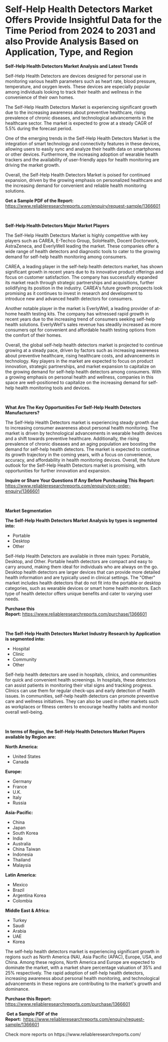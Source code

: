 <p><h1>Self-Help Health Detectors Market Offers Provide Insightful Data for the Time Period from 2024 to 2031 and also Provide Analysis Based on Application, Type, and Region</h1></p><p><strong>Self-Help Health Detectors Market Analysis and Latest Trends</strong></p>
<p><p>Self-Help Health Detectors are devices designed for personal use in monitoring various health parameters such as heart rate, blood pressure, temperature, and oxygen levels. These devices are especially popular among individuals looking to track their health and wellness in the convenience of their own homes.</p><p>The Self-Help Health Detectors Market is experiencing significant growth due to the increasing awareness about preventive healthcare, rising prevalence of chronic diseases, and technological advancements in the healthcare sector. The market is expected to grow at a steady CAGR of 5.5% during the forecast period.</p><p>One of the emerging trends in the Self-Help Health Detectors Market is the integration of smart technology and connectivity features in these devices, allowing users to easily sync and analyze their health data on smartphones or other devices. Furthermore, the increasing adoption of wearable health trackers and the availability of user-friendly apps for health monitoring are driving the market growth.</p><p>Overall, the Self-Help Health Detectors Market is poised for continued expansion, driven by the growing emphasis on personalized healthcare and the increasing demand for convenient and reliable health monitoring solutions.</p></p>
<p><strong>Get a Sample PDF of the Report:&nbsp;</strong> <a href="https://www.reliableresearchreports.com/enquiry/request-sample/1366601">https://www.reliableresearchreports.com/enquiry/request-sample/1366601</a></p>
<p>&nbsp;</p>
<p><strong>Self-Help Health Detectors Major Market Players</strong></p>
<p><p>The Self-Help Health Detectors Market is highly competitive with key players such as CAREA, E-Techco Group, SoloHealth, Docent Doctorwork, AstraZeneca, and EverlyWell leading the market. These companies offer a wide range of health detectors and diagnostic tools to cater to the growing demand for self-help health monitoring among consumers.</p><p>CAREA, a leading player in the self-help health detectors market, has shown significant growth in recent years due to its innovative product offerings and focus on customer satisfaction. The company has successfully expanded its market reach through strategic partnerships and acquisitions, further solidifying its position in the industry. CAREA's future growth prospects look promising as it continues to invest in research and development to introduce new and advanced health detectors for consumers.</p><p>Another notable player in the market is EverlyWell, a leading provider of at-home health testing kits. The company has witnessed rapid growth in recent years due to the increasing trend of consumers seeking self-help health solutions. EverlyWell's sales revenue has steadily increased as more consumers opt for convenient and affordable health testing options from the comfort of their homes.</p><p>Overall, the global self-help health detectors market is projected to continue growing at a steady pace, driven by factors such as increasing awareness about preventive healthcare, rising healthcare costs, and advancements in technology. Key players in the market are expected to focus on product innovation, strategic partnerships, and market expansion to capitalize on the growing demand for self-help health detectors among consumers. With a growing emphasis on personal health and wellness, companies in this space are well-positioned to capitalize on the increasing demand for self-help health monitoring tools and devices.</p></p>
<p>&nbsp;</p>
<p><strong>What Are The Key Opportunities For Self-Help Health Detectors Manufacturers?</strong></p>
<p><p>The Self-Help Health Detectors market is experiencing steady growth due to increasing consumer awareness about personal health monitoring. The market is driven by technological advancements in wearable health devices and a shift towards preventive healthcare. Additionally, the rising prevalence of chronic diseases and an aging population are boosting the demand for self-help health detectors. The market is expected to continue its growth trajectory in the coming years, with a focus on convenience, accuracy, and affordability in health monitoring devices. Overall, the future outlook for the Self-Help Health Detectors market is promising, with opportunities for further innovation and expansion.</p></p>
<p><strong>Inquire or Share Your Questions If Any Before Purchasing This Report:</strong> <a href="https://www.reliableresearchreports.com/enquiry/pre-order-enquiry/1366601">https://www.reliableresearchreports.com/enquiry/pre-order-enquiry/1366601</a></p>
<p>&nbsp;</p>
<p><strong>Market Segmentation</strong></p>
<p><strong>The Self-Help Health Detectors Market Analysis by types is segmented into:</strong></p>
<p><ul><li>Portable</li><li>Desktop</li><li>Other</li></ul></p>
<p><p>Self-Help Health Detectors are available in three main types: Portable, Desktop, and Other. Portable health detectors are compact and easy to carry around, making them ideal for individuals who are always on the go. Desktop health detectors are larger devices that can provide more detailed health information and are typically used in clinical settings. The "Other" market includes health detectors that do not fit into the portable or desktop categories, such as wearable devices or smart home health monitors. Each type of health detector offers unique benefits and cater to varying user needs.</p></p>
<p><strong>Purchase this Report:&nbsp;</strong><a href="https://www.reliableresearchreports.com/purchase/1366601">https://www.reliableresearchreports.com/purchase/1366601</a></p>
<p>&nbsp;</p>
<p><strong>The Self-Help Health Detectors Market Industry Research by Application is segmented into:</strong></p>
<p><ul><li>Hospital</li><li>Clinic</li><li>Community</li><li>Other</li></ul></p>
<p><p>Self-help health detectors are used in hospitals, clinics, and communities for quick and convenient health screenings. In hospitals, these detectors can assist patients in monitoring their vital signs and tracking progress. Clinics can use them for regular check-ups and early detection of health issues. In communities, self-help health detectors can promote preventive care and wellness initiatives. They can also be used in other markets such as workplaces or fitness centers to encourage healthy habits and monitor overall well-being.</p></p>
<p>&nbsp;</p>
<p><strong>In terms of Region, the Self-Help Health Detectors Market Players available by Region are:</strong></p>
<p>
    <p> <strong> North America: </strong>
        <ul>
            <li>United States</li>
            <li>Canada</li>
        </ul>
        </p> 
    <p> <strong> Europe: </strong>
        <ul>
            <li>Germany</li>
            <li>France</li>
            <li>U.K.</li>
            <li>Italy</li>
            <li>Russia</li>
        </ul>
        </p> 
    <p> <strong> Asia-Pacific: </strong>
        <ul>
            <li>China</li>
            <li>Japan</li>
            <li>South Korea</li>
            <li>India</li>
            <li>Australia</li>
            <li>China Taiwan</li>
            <li>Indonesia</li>
            <li>Thailand</li>
            <li>Malaysia</li>
        </ul>
        </p> 
    <p> <strong> Latin America: </strong>
        <ul>
            <li>Mexico</li>
            <li>Brazil</li>
            <li>Argentina Korea</li>
            <li>Colombia</li>
        </ul>
        </p> 
    <p> <strong> Middle East & Africa: </strong>
        <ul>
            <li>Turkey</li>
            <li>Saudi</li>
            <li>Arabia</li>
            <li>UAE</li>
            <li>Korea</li>
        </ul>
    </p>
    </p>
<p><p>The self-help health detectors market is experiencing significant growth in regions such as North America (NA), Asia Pacific (APAC), Europe, USA, and China. Among these regions, North America and Europe are expected to dominate the market, with a market share percentage valuation of 35% and 25% respectively. The rapid adoption of self-help health detectors, increasing awareness about personal health monitoring, and technological advancements in these regions are contributing to the market's growth and dominance.</p></p>
<p><strong>Purchase this Report: </strong><a href="https://www.reliableresearchreports.com/purchase/1366601">https://www.reliableresearchreports.com/purchase/1366601</a></p>
<p>&nbsp;<strong>Get a Sample PDF of the Report:&nbsp;&nbsp;</strong><a href="https://www.reliableresearchreports.com/enquiry/request-sample/1366601">https://www.reliableresearchreports.com/enquiry/request-sample/1366601</a></p>
<p><strong></strong></p>
<p>Check more reports on https://www.reliableresearchreports.com/</p>